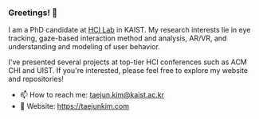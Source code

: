 ### Greetings! 👋

I am a PhD candidate at <a href="https://hcil.kaist.ac.kr/">HCI Lab</a> in KAIST. My research interests lie in eye tracking, gaze-based interaction method and analysis, AR/VR, and understanding and modeling of user behavior.

I've presented several projects at top-tier HCI conferences such as ACM CHI and UIST. If you're interested, please feel free to explore my website and repositories!

- 📫 How to reach me: taejun.kim@kaist.ac.kr
- 🏡 Website: https://taejunkim.com
<!--
**taejun20/taejun20** is a ✨ _special_ ✨ repository because its `README.md` (this file) appears on your GitHub profile.

Here are some ideas to get you started:

- 🔭 I’m currently working on ...
- 🌱 I’m currently learning ...
- 👯 I’m looking to collaborate on ...
- 🤔 I’m looking for help with ...
- 💬 Ask me about ...
- 📫 How to reach me: ...
- 😄 Pronouns: ...
- ⚡ Fun fact: ...
-->
